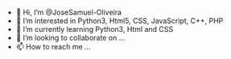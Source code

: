 - 👋 Hi, I’m @JoseSamuel-Oliveira
- 👀 I’m interested in Python3, Html5, CSS, JavaScript, C++, PHP
- 🌱 I’m currently learning Python3, Html and CSS
- 💞️ I’m looking to collaborate on ...
- 📫 How to reach me ...

<!---
JoseSamuel-Oliveira/JoseSamuel-Oliveira is a ✨ special ✨ repository because its `README.md` (this file) appears on your GitHub profile.
You can click the Preview link to take a look at your changes.
--->
